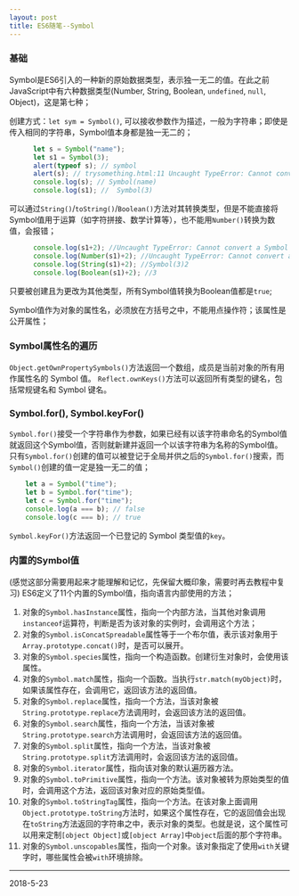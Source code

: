 ```yaml
---
layout: post
title: ES6随笔--Symbol
---
```


### 基础
Symbol是ES6引入的一种新的原始数据类型，表示独一无二的值。在此之前JavaScript中有六种数据类型(Number, String, Boolean, `undefined`, `null`, Object)，这是第七种；

创建方式：`let sym = Symbol()`, 可以接收参数作为描述，一般为字符串；即使是传入相同的字符串，Symbol值本身都是独一无二的；
```javascript
      let s = Symbol("name");
      let s1 = Symbol(3);
      alert(typeof s); // symbol
      alert(s); // trysomething.html:11 Uncaught TypeError: Cannot convert a Symbol value to a string
      console.log(s); // Symbol(name)
      console.log(s1); //  Symbol(3)
```
可以通过`String()`/`toString()`/`Boolean()`方法对其转换类型，但是不能直接将Symbol值用于运算（如字符拼接、数学计算等），也不能用`Number()`转换为数值，会报错；
```javascript
      console.log(s1+2); //Uncaught TypeError: Cannot convert a Symbol value to a number
      console.log(Number(s1)+2); //Uncaught TypeError: Cannot convert a Symbol value to a number
      console.log(String(s1)+2); //Symbol(3)2
      console.log(Boolean(s1)+2); //3
```
只要被创建且为更改为其他类型，所有Symbol值转换为Boolean值都是`true`;

Symbol值作为对象的属性名，必须放在方括号之中，不能用点操作符；该属性是公开属性；

### Symbol属性名的遍历
`Object.getOwnPropertySymbols()`方法返回一个数组，成员是当前对象的所有用作属性名的 Symbol 值。
`Reflect.ownKeys()`方法可以返回所有类型的键名，包括常规键名和 Symbol 键名。

### Symbol.for(), Symbol.keyFor()
`Symbol.for()`接受一个字符串作为参数，如果已经有以该字符串命名的Symbol值就返回这个Symbol值，否则就新建并返回一个以该字符串为名称的Symbol值。只有`Symbol.for()`创建的值可以被登记于全局并供之后的`Symbol.for()`搜索，而`Symbol()`创建的值一定是独一无二的值；
```javascript
    let a = Symbol("time");
    let b = Symbol.for("time");
    let c = Symbol.for("time");
    console.log(a === b); // false
    console.log(c === b); // true
```
`Symbol.keyFor()`方法返回一个已登记的 Symbol 类型值的`key`。

### 内置的Symbol值
(感觉这部分需要用起来才能理解和记忆，先保留大概印象，需要时再去教程中复习)
ES6定义了11个内置的Symbol值，指向语言内部使用的方法；
1. 对象的`Symbol.hasInstance`属性，指向一个内部方法，当其他对象调用`instanceof`运算符，判断是否为该对象的实例时，会调用这个方法；
2. 对象的`Symbol.isConcatSpreadable`属性等于一个布尔值，表示该对象用于`Array.prototype.concat()`时，是否可以展开。
3. 对象的`Symbol.species`属性，指向一个构造函数。创建衍生对象时，会使用该属性。
4. 对象的`Symbol.match`属性，指向一个函数。当执行`str.match(myObject)`时，如果该属性存在，会调用它，返回该方法的返回值。
5. 对象的`Symbol.replace`属性，指向一个方法，当该对象被`String.prototype.replace`方法调用时，会返回该方法的返回值。
6. 对象的`Symbol.search`属性，指向一个方法，当该对象被`String.prototype.search`方法调用时，会返回该方法的返回值。
7. 对象的`Symbol.split`属性，指向一个方法，当该对象被`String.prototype.split`方法调用时，会返回该方法的返回值。
8. 对象的`Symbol.iterator`属性，指向该对象的默认遍历器方法。
9. 对象的`Symbol.toPrimitive`属性，指向一个方法。该对象被转为原始类型的值时，会调用这个方法，返回该对象对应的原始类型值。
10. 对象的`Symbol.toStringTag`属性，指向一个方法。在该对象上面调用`Object.prototype.toString`方法时，如果这个属性存在，它的返回值会出现在`toString`方法返回的字符串之中，表示对象的类型。也就是说，这个属性可以用来定制`[object Object]`或`[object Array]`中`object`后面的那个字符串。
11. 对象的`Symbol.unscopables`属性，指向一个对象。该对象指定了使用`with`关键字时，哪些属性会被`with`环境排除。

***
2018-5-23